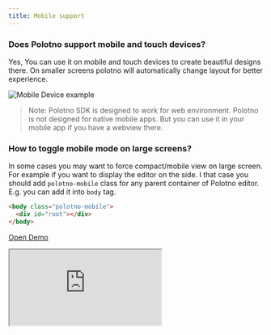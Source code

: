 ```yaml
---
title: Mobile support
---
```


### Does Polotno support mobile and touch devices?

Yes, You can use it on mobile and touch devices to create beautiful designs there. On smaller screens polotno will automatically change layout for better experience.

![Mobile Device example](/img/mobile.png)

> Note: Polotno SDK is designed to work for web environment. Polotno is not designed for native mobile apps. But you can use it in your mobile app if you have a webview there.

### How to toggle mobile mode on large screens?

In some cases you may want to force compact/mobile view on large screen. For example if you want to display the editor on the side. I that case you should add `polotno-mobile` class for any parent container of Polotno editor. E.g. you can add it into `body` tag.

```html
<body class="polotno-mobile">
  <div id="root"></div>
</body>
```

<p><a className="button button--primary" href="https://codesandbox.io/s/github/polotno-project/polotno-site/tree/source/examples/polotno-mobile" target="_blank">Open Demo</a></p>

<iframe
    src="https://codesandbox.io/embed/github/polotno-project/polotno-site/tree/source/examples/polotno-mobile?fontsize=14&hidenavigation=1&theme=dark&view=preview"
    style={{
      width: '100%',
      height: '700px',
      border: 0,
      overflow: 'hidden',
    }}
    title="Polotno demo"
    allow="geolocation; microphone; camera; midi; vr; accelerometer; gyroscope; payment; ambient-light-sensor; encrypted-media; usb"
    sandbox="allow-modals allow-forms allow-popups allow-scripts allow-same-origin allow-downloads"
  ></iframe>

